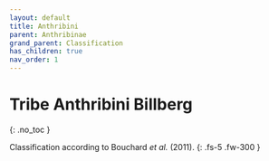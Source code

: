 ```yaml
---
layout: default
title: Anthribini
parent: Anthribinae
grand_parent: Classification
has_children: true
nav_order: 1
---
```



# Tribe Anthribini Billberg
{: .no_toc }

Classification according to Bouchard _et al._ (2011).
{: .fs-5 .fw-300 }
